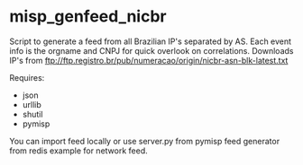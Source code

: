 # misp_genfeed_nicbr

Script to generate a feed from all Brazilian IP's separated by AS. Each event info is the orgname and CNPJ for quick overlook on correlations. 
Downloads IP's from ftp://ftp.registro.br/pub/numeracao/origin/nicbr-asn-blk-latest.txt

Requires:
* json
* urllib
* shutil 
* pymisp

You can import feed locally or use server.py from pymisp feed generator from redis example for network feed.
